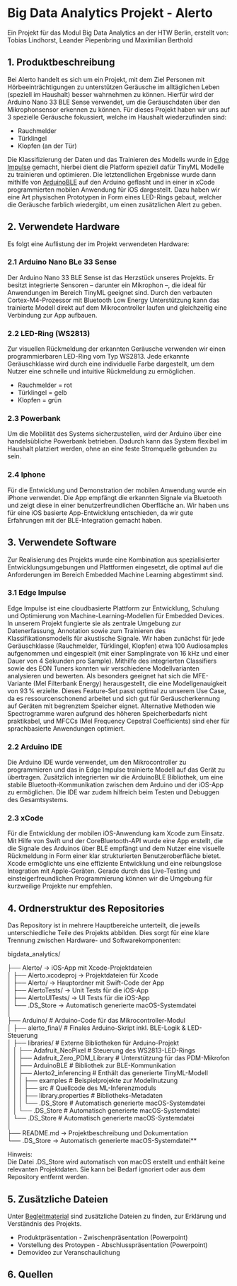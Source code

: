# Big Data Analytics Projekt - Alerto 
Ein Projekt für das Modul Big Data Analytics an der HTW Berlin, erstellt von: 
Tobias Lindhorst, Leander Piepenbring und Maximilian Berthold

## 1. Produktbeschreibung
Bei Alerto handelt es sich um ein Projekt, mit dem Ziel Personen mit Hörbeeinträchtigungen zu unterstützen Geräusche im alltäglichen Leben (speziell im Haushalt) besser wahrnehmen zu können. 
Hierfür wird der Arduino Nano 33 BLE Sense verwendet, um die Geräuschdaten über den Mikrophonsensor erkennen zu können. Für dieses Projekt haben wir uns auf 3 spezielle Geräusche fokussiert, welche im Haushalt wiederzufinden sind: 
- Rauchmelder
- Türklingel
- Klopfen (an der Tür)
  
Die Klassifizierung der Daten und das Trainieren des Modells wurde in [Edge Impulse](https://edgeimpulse.com/) gemacht, hierbei dient die Platform speziell dafür TinyML Modelle zu trainieren und optimieren.
Die letztendlichen Ergebnisse wurde dann mithilfe von [ArduinoBLE](https://docs.arduino.cc/libraries/arduinoble/) auf den Arduino geflasht und in einer in xCode programmierten mobilen Anwendung für iOS dargestellt.
Dazu haben wir eine Art physischen Prototypen in Form eines LED-Rings gebaut, welcher die Geräusche farblich wiedergibt, um einen zusätzlichen Alert zu geben.

## 2. Verwendete Hardware
Es folgt eine Auflistung der im Projekt verwendeten Hardware:

### 2.1 Arduino Nano BLe 33 Sense
Der Arduino Nano 33 BLE Sense ist das Herzstück unseres Projekts. Er besitzt integrierte Sensoren – darunter ein Mikrophon –, die ideal für Anwendungen im Bereich TinyML geeignet sind. Durch den verbauten Cortex-M4-Prozessor mit Bluetooth Low Energy Unterstützung kann das trainierte Modell direkt auf dem Mikrocontroller laufen und gleichzeitig eine Verbindung zur App aufbauen.
### 2.2 LED-Ring (WS2813)
Zur visuellen Rückmeldung der erkannten Geräusche verwenden wir einen programmierbaren LED-Ring vom Typ WS2813. Jede erkannte Geräuschklasse wird durch eine individuelle Farbe dargestellt, um dem Nutzer eine schnelle und intuitive Rückmeldung zu ermöglichen.
- Rauchmelder = rot
- Türklingel = gelb
- Klopfen = grün

  
### 2.3 Powerbank
Um die Mobilität des Systems sicherzustellen, wird der Arduino über eine handelsübliche Powerbank betrieben. Dadurch kann das System flexibel im Haushalt platziert werden, ohne an eine feste Stromquelle gebunden zu sein.

### 2.4 Iphone
Für die Entwicklung und Demonstration der mobilen Anwendung wurde ein iPhone verwendet. Die App empfängt die erkannten Signale via Bluetooth und zeigt diese in einer benutzerfreundlichen Oberfläche an. Wir haben uns für eine iOS basierte App-Entwicklung entschieden, da wir gute Erfahrungen mit der BLE-Integration gemacht haben. 

## 3. Verwendete Software
Zur Realisierung des Projekts wurde eine Kombination aus spezialisierter Entwicklungsumgebungen und Plattformen eingesetzt, die optimal auf die Anforderungen im Bereich Embedded Machine Learning abgestimmt sind.

### 3.1 Edge Impulse
Edge Impulse ist eine cloudbasierte Plattform zur Entwicklung, Schulung und Optimierung von Machine-Learning-Modellen für Embedded Devices. In unserem Projekt fungierte sie als zentrale Umgebung zur Datenerfassung, Annotation sowie zum Trainieren des Klassifikationsmodells für akustische Signale.
Wir haben zunächst für jede Geräuschklasse (Rauchmelder, Türklingel, Klopfen) etwa 100 Audiosamples aufgenommen und eingespielt (mit einer Samplingrate von 16 kHz und einer Dauer von 4 Sekunden pro Sample). Mithilfe des integrierten Classifiers sowie des EON Tuners konnten wir verschiedene Modellvarianten analysieren und bewerten.
Als besonders geeignet hat sich die MFE-Variante (Mel Filterbank Energy) herausgestellt, die eine Modellgenauigkeit von 93 % erzielte. Dieses Feature-Set passt optimal zu unserem Use Case, da es ressourcenschonend arbeitet und sich gut für Geräuscherkennung auf Geräten mit begrenztem Speicher eignet. Alternative Methoden wie Spectrogramme waren aufgrund des höheren Speicherbedarfs nicht praktikabel, und MFCCs (Mel Frequency Cepstral Coefficients) sind eher für sprachbasierte Anwendungen optimiert.

### 2.2 Arduino IDE
Die Arduino IDE wurde verwendet, um den Mikrocontroller zu programmieren und das in Edge Impulse trainierte Modell auf das Gerät zu übertragen. Zusätzlich integrierten wir die ArduinoBLE Bibliothek, um eine stabile Bluetooth-Kommunikation zwischen dem Arduino und der iOS-App zu ermöglichen. Die IDE war zudem hilfreich beim Testen und Debuggen des Gesamtsystems.

### 2.3 xCode
Für die Entwicklung der mobilen iOS-Anwendung kam Xcode zum Einsatz. Mit Hilfe von Swift und der CoreBluetooth-API wurde eine App erstellt, die die Signale des Arduinos über BLE empfängt und dem Nutzer eine visuelle Rückmeldung in Form einer klar strukturierten Benutzeroberfläche bietet. Xcode ermöglichte uns eine effiziente Entwicklung und eine reibungslose Integration mit Apple-Geräten. Gerade durch das Live-Testing und einsteigerfreundlichen Programmierung können wir die Umgebung für kurzweilige Projekte nur empfehlen. 

## 4. Ordnerstruktur des Repositories
Das Repository ist in mehrere Hauptbereiche unterteilt, die jeweils unterschiedliche Teile des Projekts abbilden. Dies sorgt für eine klare Trennung zwischen Hardware- und Softwarekomponenten:

bigdata_analytics/

├── Alerto/               → iOS-App mit Xcode-Projektdateien  
│   ├── Alerto.xcodeproj  → Projektdateien für Xcode  
│   ├── Alerto/           → Hauptordner mit Swift-Code der App  
│   ├── AlertoTests/      → Unit Tests für die iOS-App  
│   ├── AlertoUITests/    → UI Tests für die iOS-App  
│   └── .DS_Store         → Automatisch generierte macOS-Systemdatei  
│  
├── Arduino/                   # Arduino-Code für das Mikrocontroller-Modul  
│   ├── alerto_final/          # Finales Arduino-Skript inkl. BLE-Logik & LED-Steuerung  
│   ├── libraries/             # Externe Bibliotheken für Arduino-Projekt  
│   │   ├── Adafruit_NeoPixel          # Steuerung des WS2813-LED-Rings  
│   │   ├── Adafruit_Zero_PDM_Library  # Unterstützung für das PDM-Mikrofon  
│   │   ├── ArduinoBLE                 # Bibliothek zur BLE-Kommunikation  
│   │   ├── Alerto2_inferencing        # Enthält das generierte TinyML-Modell  
│   │   │   ├── examples               # Beispielprojekte zur Modellnutzung  
│   │   │   ├── src                    # Quellcode des ML-Inferenzmoduls  
│   │   │   ├── library.properties     # Bibliotheks-Metadaten  
│   │   │   └── .DS_Store              # Automatisch generierte macOS-Systemdatei  
│   │   └── .DS_Store                  # Automatisch generierte macOS-Systemdatei  
│   └── .DS_Store                      # Automatisch generierte macOS-Systemdatei  
│  
├── README.md             → Projektbeschreibung und Dokumentation  
└── .DS_Store             → Automatisch generierte macOS-Systemdatei**  

Hinweis:  
Die Datei .DS_Store wird automatisch von macOS erstellt und enthält keine relevanten Projektdaten. Sie kann bei Bedarf ignoriert oder aus dem Repository entfernt werden.  

## 5. Zusätzliche Dateien
Unter [Begleitmaterial](https://github.com/s0590867/bigdata_analytics/tree/main/Begleitmaterial) sind zusätzliche Dateien zu finden, zur Erklärung und Verständnis des Projekts. 
- Produktpräsentation - Zwischenpräsentation (Powerpoint)
- Vorstellung des Protoypen - Abschlusspräsentation (Powerpoint)
- Demovideo zur Veranschaulichung

  
## 6. Quellen
